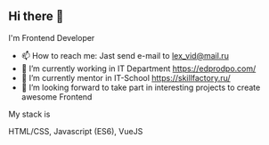 ## Hi there 👋

I'm Frontend Developer
- 📫 How to reach me: Jast send e-mail to lex_vid@mail.ru
- 🔭 I’m currently working in IT Department https://edprodpo.com/
- 🌱 I’m currently mentor in IT-School https://skillfactory.ru/
- 👯 I’m looking forward to take part in interesting projects to create awesome Frontend 

My stack is 

HTML/CSS, Javascript (ES6), VueJS

